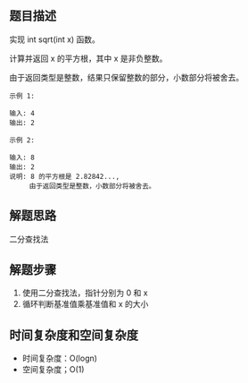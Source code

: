 ## 题目描述

实现 int sqrt(int x) 函数。

计算并返回 x 的平方根，其中 x 是非负整数。

由于返回类型是整数，结果只保留整数的部分，小数部分将被舍去。
```
示例 1:

输入: 4
输出: 2
```
```
示例 2:

输入: 8
输出: 2
说明: 8 的平方根是 2.82842..., 
     由于返回类型是整数，小数部分将被舍去。
```

## 解题思路

二分查找法

## 解题步骤

1. 使用二分查找法，指针分别为 0 和 x
2. 循环判断基准值乘基准值和 x 的大小

## 时间复杂度和空间复杂度

+ 时间复杂度：O(logn)
+ 空间复杂度；O(1)